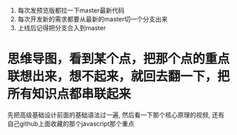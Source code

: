 1. 每次发预览版都拉一下master最新代码
2. 每次开发新的需求都要从最新的master切一个分支出来
3. 上线后记得把分支合入到master

# 思维导图，看到某个点，把那个点的重点联想出来，想不起来，就回去翻一下，把所有知识点都串联起来

先把高级基础设计前面的基础语法过一遍, 然后看一下那个核心原理的视频, 还有自己github上面收藏的那个javascript那个重点